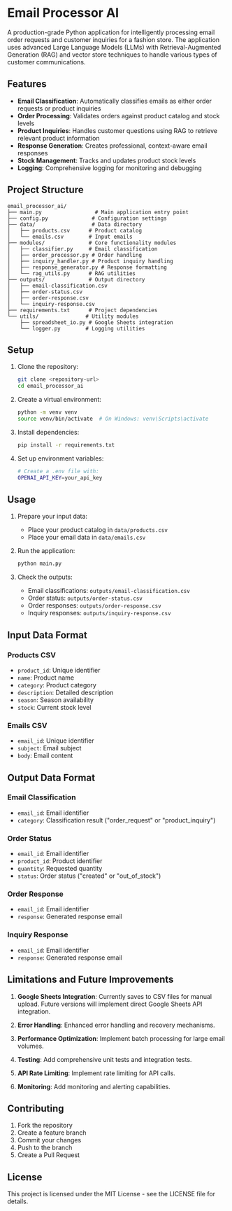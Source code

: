 # Email Processor AI

A production-grade Python application for intelligently processing email order requests and customer inquiries for a fashion store. The application uses advanced Large Language Models (LLMs) with Retrieval-Augmented Generation (RAG) and vector store techniques to handle various types of customer communications.

## Features

- **Email Classification**: Automatically classifies emails as either order requests or product inquiries
- **Order Processing**: Validates orders against product catalog and stock levels
- **Product Inquiries**: Handles customer questions using RAG to retrieve relevant product information
- **Response Generation**: Creates professional, context-aware email responses
- **Stock Management**: Tracks and updates product stock levels
- **Logging**: Comprehensive logging for monitoring and debugging

## Project Structure

```
email_processor_ai/
├── main.py                 # Main application entry point
├── config.py              # Configuration settings
├── data/                  # Data directory
│   ├── products.csv      # Product catalog
│   └── emails.csv        # Input emails
├── modules/              # Core functionality modules
│   ├── classifier.py     # Email classification
│   ├── order_processor.py # Order handling
│   ├── inquiry_handler.py # Product inquiry handling
│   ├── response_generator.py # Response formatting
│   └── rag_utils.py      # RAG utilities
├── outputs/              # Output directory
│   ├── email-classification.csv
│   ├── order-status.csv
│   ├── order-response.csv
│   └── inquiry-response.csv
├── requirements.txt      # Project dependencies
└── utils/               # Utility modules
    ├── spreadsheet_io.py # Google Sheets integration
    └── logger.py        # Logging utilities
```

## Setup

1. Clone the repository:
   ```bash
   git clone <repository-url>
   cd email_processor_ai
   ```

2. Create a virtual environment:
   ```bash
   python -m venv venv
   source venv/bin/activate  # On Windows: venv\Scripts\activate
   ```

3. Install dependencies:
   ```bash
   pip install -r requirements.txt
   ```

4. Set up environment variables:
   ```bash
   # Create a .env file with:
   OPENAI_API_KEY=your_api_key
   ```

## Usage

1. Prepare your input data:
   - Place your product catalog in `data/products.csv`
   - Place your email data in `data/emails.csv`

2. Run the application:
   ```bash
   python main.py
   ```

3. Check the outputs:
   - Email classifications: `outputs/email-classification.csv`
   - Order status: `outputs/order-status.csv`
   - Order responses: `outputs/order-response.csv`
   - Inquiry responses: `outputs/inquiry-response.csv`

## Input Data Format

### Products CSV
- `product_id`: Unique identifier
- `name`: Product name
- `category`: Product category
- `description`: Detailed description
- `season`: Season availability
- `stock`: Current stock level

### Emails CSV
- `email_id`: Unique identifier
- `subject`: Email subject
- `body`: Email content

## Output Data Format

### Email Classification
- `email_id`: Email identifier
- `category`: Classification result ("order_request" or "product_inquiry")

### Order Status
- `email_id`: Email identifier
- `product_id`: Product identifier
- `quantity`: Requested quantity
- `status`: Order status ("created" or "out_of_stock")

### Order Response
- `email_id`: Email identifier
- `response`: Generated response email

### Inquiry Response
- `email_id`: Email identifier
- `response`: Generated response email

## Limitations and Future Improvements

1. **Google Sheets Integration**: Currently saves to CSV files for manual upload. Future versions will implement direct Google Sheets API integration.

2. **Error Handling**: Enhanced error handling and recovery mechanisms.

3. **Performance Optimization**: Implement batch processing for large email volumes.

4. **Testing**: Add comprehensive unit tests and integration tests.

5. **API Rate Limiting**: Implement rate limiting for API calls.

6. **Monitoring**: Add monitoring and alerting capabilities.

## Contributing

1. Fork the repository
2. Create a feature branch
3. Commit your changes
4. Push to the branch
5. Create a Pull Request

## License

This project is licensed under the MIT License - see the LICENSE file for details.
